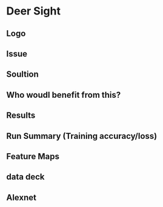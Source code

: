 # Deer Sight
## Logo

## Issue

## Soultion

## Who woudl benefit from this?

## Results

## Run Summary (Training accuracy/loss)

## Feature Maps

## data deck

## Alexnet 




